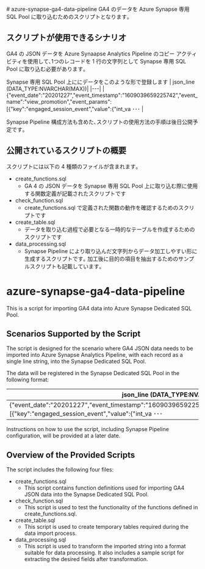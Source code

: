 <English Follows>
# azure-synapse-ga4-data-pipeline
GA4 のデータを Azure Synapse 専用 SQL Pool に取り込むためのスクリプトとなります｡


## スクリプトが使用できるシナリオ
GA4 の JSON データを Azure Synaapse Analytics Pipeline のコピー アクティビティを使用して､1つのレコードを 1 行の文字列として Synapse 専用 SQL Pool に取り込む必要があります｡

Synapse 専用 SQL Pool 上ににデータをこのような形で登録します
| json_line (DATA_TYPE:NVARCHAR(MAX))|
|---|
|{"event_date":"20201227","event_timestamp":"1609039659225742","event_name":"view_promotion","event_params":[{"key":"engaged_session_event","value":{"int_va ･･･ |

Synapse Pipeline 構成方法も含めた､スクリプトの使用方法の手順は後日公開予定です｡


## 公開されているスクリプトの概要
スクリプトには以下の 4 種類のファイルが含まれます｡
- create_functions.sql
  - GA 4 の JSON データを Synapse 専用 SQL Pool 上に取り込む際に使用する関数定義が記載されたスクリプトです
- check_function.sql
  - create_functions.sql で定義された関数の動作を確認するためのスクリプトです
- create_table.sql
  - データを取り込む過程で必要となる一時的なテーブルを作成するためのスクリプトです
- data_processing.sql
  - Synapse Pipeline により取り込んだ文字列からデータ加工しやすい形に生成するスクリプトです｡ 加工後に目的の項目を抽出するためのサンプルスクリプトも記載しています｡


# azure-synapse-ga4-data-pipeline
This is a script for importing GA4 data into Azure Synapse Dedicated SQL Pool.

## Scenarios Supported by the Script
The script is designed for the scenario where GA4 JSON data needs to be imported into Azure Synapse Analytics Pipeline, with each record as a single line string, into the Synapse Dedicated SQL Pool.

The data will be registered in the Synapse Dedicated SQL Pool in the following format:

| json_line (DATA_TYPE:NVARCHAR(MAX))|
|---|
|{"event_date":"20201227","event_timestamp":"1609039659225742","event_name":"view_promotion","event_params":[{"key":"engaged_session_event","value":{"int_va ･･･ |

Instructions on how to use the script, including Synapse Pipeline configuration, will be provided at a later date.


## Overview of the Provided Scripts
The script includes the following four files:
- create_functions.sql
  - This script contains function definitions used for importing GA4 JSON data into the Synapse Dedicated SQL Pool.
- check_function.sql
  - This script is used to test the functionality of the functions defined in create_functions.sql.
- create_table.sql
  - This script is used to create temporary tables required during the data import process.
- data_processing.sql
  - This script is used to transform the imported string into a format suitable for data processing. It also includes a sample script for extracting the desired fields after transformation.
